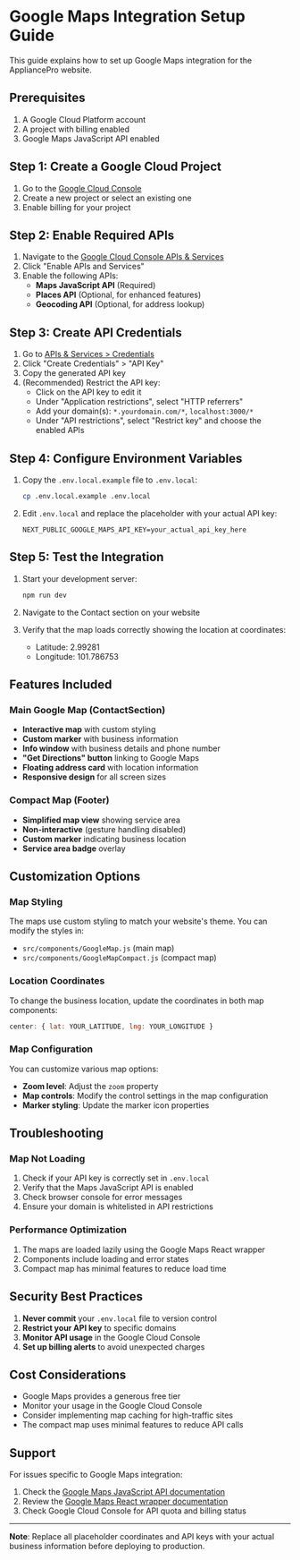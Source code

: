 # Google Maps Integration Setup Guide

This guide explains how to set up Google Maps integration for the AppliancePro website.

## Prerequisites

1. A Google Cloud Platform account
2. A project with billing enabled
3. Google Maps JavaScript API enabled

## Step 1: Create a Google Cloud Project

1. Go to the [Google Cloud Console](https://console.cloud.google.com/)
2. Create a new project or select an existing one
3. Enable billing for your project

## Step 2: Enable Required APIs

1. Navigate to the [Google Cloud Console APIs & Services](https://console.cloud.google.com/apis/dashboard)
2. Click "Enable APIs and Services"
3. Enable the following APIs:
   - **Maps JavaScript API** (Required)
   - **Places API** (Optional, for enhanced features)
   - **Geocoding API** (Optional, for address lookup)

## Step 3: Create API Credentials

1. Go to [APIs & Services > Credentials](https://console.cloud.google.com/apis/credentials)
2. Click "Create Credentials" > "API Key"
3. Copy the generated API key
4. (Recommended) Restrict the API key:
   - Click on the API key to edit it
   - Under "Application restrictions", select "HTTP referrers"
   - Add your domain(s): `*.yourdomain.com/*`, `localhost:3000/*`
   - Under "API restrictions", select "Restrict key" and choose the enabled APIs

## Step 4: Configure Environment Variables

1. Copy the `.env.local.example` file to `.env.local`:
   ```bash
   cp .env.local.example .env.local
   ```

2. Edit `.env.local` and replace the placeholder with your actual API key:
   ```
   NEXT_PUBLIC_GOOGLE_MAPS_API_KEY=your_actual_api_key_here
   ```

## Step 5: Test the Integration

1. Start your development server:
   ```bash
   npm run dev
   ```

2. Navigate to the Contact section on your website
3. Verify that the map loads correctly showing the location at coordinates:
   - Latitude: 2.99281
   - Longitude: 101.786753

## Features Included

### Main Google Map (ContactSection)
- **Interactive map** with custom styling
- **Custom marker** with business information
- **Info window** with business details and phone number
- **"Get Directions" button** linking to Google Maps
- **Floating address card** with location information
- **Responsive design** for all screen sizes

### Compact Map (Footer)
- **Simplified map view** showing service area
- **Non-interactive** (gesture handling disabled)
- **Custom marker** indicating business location
- **Service area badge** overlay

## Customization Options

### Map Styling
The maps use custom styling to match your website's theme. You can modify the styles in:
- `src/components/GoogleMap.js` (main map)
- `src/components/GoogleMapCompact.js` (compact map)

### Location Coordinates
To change the business location, update the coordinates in both map components:
```javascript
center: { lat: YOUR_LATITUDE, lng: YOUR_LONGITUDE }
```

### Map Configuration
You can customize various map options:
- **Zoom level**: Adjust the `zoom` property
- **Map controls**: Modify the control settings in the map configuration
- **Marker styling**: Update the marker icon properties

## Troubleshooting

### Map Not Loading
1. Check if your API key is correctly set in `.env.local`
2. Verify that the Maps JavaScript API is enabled
3. Check browser console for error messages
4. Ensure your domain is whitelisted in API restrictions

### Performance Optimization
1. The maps are loaded lazily using the Google Maps React wrapper
2. Components include loading and error states
3. Compact map has minimal features to reduce load time

## Security Best Practices

1. **Never commit** your `.env.local` file to version control
2. **Restrict your API key** to specific domains
3. **Monitor API usage** in the Google Cloud Console
4. **Set up billing alerts** to avoid unexpected charges

## Cost Considerations

- Google Maps provides a generous free tier
- Monitor your usage in the Google Cloud Console
- Consider implementing map caching for high-traffic sites
- The compact map uses minimal features to reduce API calls

## Support

For issues specific to Google Maps integration:
1. Check the [Google Maps JavaScript API documentation](https://developers.google.com/maps/documentation/javascript)
2. Review the [Google Maps React wrapper documentation](https://github.com/googlemaps/react-wrapper)
3. Check Google Cloud Console for API quota and billing status

---

**Note**: Replace all placeholder coordinates and API keys with your actual business information before deploying to production.